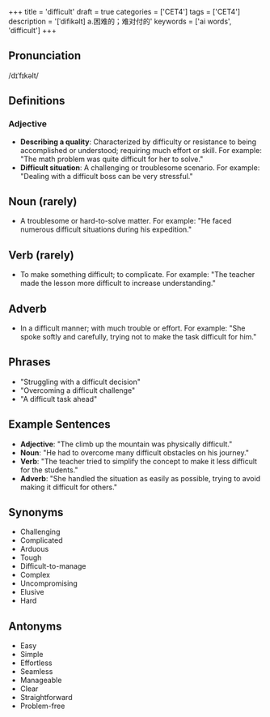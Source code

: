 +++
title = 'difficult'
draft = true
categories = ['CET4']
tags = ['CET4']
description = '[ˈdifikəlt] a.困难的；难对付的'
keywords = ['ai words', 'difficult']
+++

## Pronunciation
/dɪˈfɪkəlt/

## Definitions
### Adjective
- **Describing a quality**: Characterized by difficulty or resistance to being accomplished or understood; requiring much effort or skill. For example: "The math problem was quite difficult for her to solve."
- **Difficult situation**: A challenging or troublesome scenario. For example: "Dealing with a difficult boss can be very stressful."

## Noun (rarely)
- A troublesome or hard-to-solve matter. For example: "He faced numerous difficult situations during his expedition."

## Verb (rarely)
- To make something difficult; to complicate. For example: "The teacher made the lesson more difficult to increase understanding."

## Adverb
- In a difficult manner; with much trouble or effort. For example: "She spoke softly and carefully, trying not to make the task difficult for him."

## Phrases
- "Struggling with a difficult decision"
- "Overcoming a difficult challenge"
- "A difficult task ahead"

## Example Sentences
- **Adjective**: "The climb up the mountain was physically difficult."
- **Noun**: "He had to overcome many difficult obstacles on his journey."
- **Verb**: "The teacher tried to simplify the concept to make it less difficult for the students."
- **Adverb**: "She handled the situation as easily as possible, trying to avoid making it difficult for others."

## Synonyms
- Challenging
- Complicated
- Arduous
- Tough
- Difficult-to-manage
- Complex
- Uncompromising
- Elusive
- Hard

## Antonyms
- Easy
- Simple
- Effortless
- Seamless
- Manageable
- Clear
- Straightforward
- Problem-free
